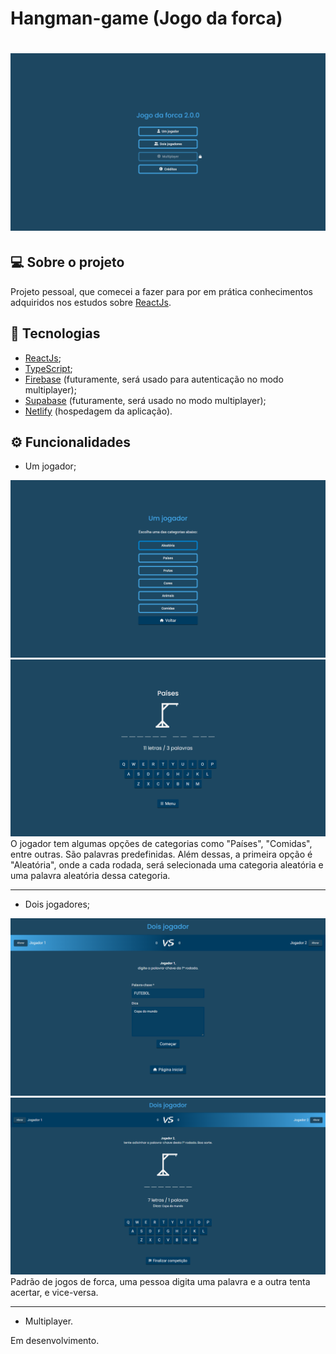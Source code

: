 # Hangman-game (Jogo da forca)

<h1 align="center">
  <img src="github/home.png" alt="Hangman-game (Jogo da forca)" style="max-width: 100%;">
</h1>

## 💻 Sobre o projeto

Projeto pessoal, que comecei a fazer para por em prática conhecimentos adquiridos nos estudos sobre [ReactJs](https://reactjs.org/).

## 🧪 Tecnologias

- [ReactJs](https://reactjs.org/);
- [TypeScript](https://www.typescriptlang.org/);
- [Firebase](https://firebase.google.com/) (futuramente, será usado para autenticação no modo multiplayer);
- [Supabase](https://supabase.com/) (futuramente, será usado no modo multiplayer);
- [Netlify](https://www.netlify.com/) (hospedagem da aplicação).

## ⚙️ Funcionalidades

- Um jogador;
<div class="images">
  <img src="github/singleplayer1.png" style="max-width: 100%;">
  <img src="github/singleplayer2.png" style="max-width: 100%;">
</div>
O jogador tem algumas opções de categorias como "Países", "Comidas", entre outras. São palavras predefinidas. Além dessas, a primeira opção é "Aleatória", onde a cada rodada, será selecionada uma categoria aleatória e uma palavra aleatória dessa categoria.

---

- Dois jogadores;
<div class="images">
  <img src="github/twoPlayers1.png" style="max-width: 100%;">
  <img src="github/twoPlayers2.png" style="max-width: 100%;">
</div>
Padrão de jogos de forca, uma pessoa digita uma palavra e a outra tenta acertar, e vice-versa.

---

- Multiplayer.
<p>Em desenvolvimento.</p>
